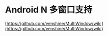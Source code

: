 # Android N 多窗口支持

[https://github.com/venshine/MultiWindow/wiki](https://github.com/venshine/MultiWindow/wiki)
